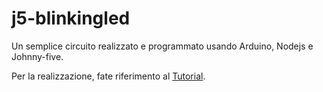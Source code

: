 # j5-blinkingled
Un semplice circuito realizzato e programmato usando Arduino, Nodejs e Johnny-five.

Per la realizzazione, fate riferimento al [Tutorial](doc/blinkingled.md).

